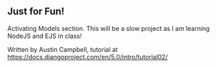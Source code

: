 ## Just for Fun!

Activating Models section.
This will be a slow project as I am learning NodeJS and EJS in class!

Written by Austin Campbell, tutorial at https://docs.djangoproject.com/en/5.0/intro/tutorial02/